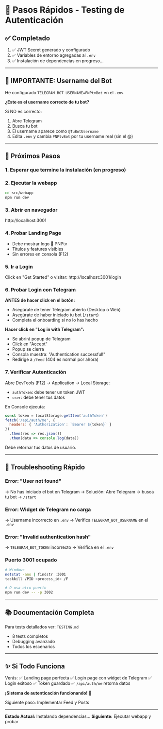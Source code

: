 # 🚀 Pasos Rápidos - Testing de Autenticación

## ✅ Completado

1. ✅ JWT Secret generado y configurado
2. ✅ Variables de entorno agregadas al `.env`
3. ✅ Instalación de dependencias en progreso...

---

## 📝 IMPORTANTE: Username del Bot

He configurado `TELEGRAM_BOT_USERNAME=PNPtvBot` en el `.env`.

**¿Este es el username correcto de tu bot?**

Si NO es correcto:
1. Abre Telegram
2. Busca tu bot
3. El username aparece como `@TuBotUsername`
4. Edita `.env` y cambia `PNPtvBot` por tu username real (sin el @)

---

## 🔄 Próximos Pasos

### 1. Esperar que termine la instalación (en progreso)

### 2. Ejecutar la webapp
```bash
cd src/webapp
npm run dev
```

### 3. Abrir en navegador
http://localhost:3001

### 4. Probar Landing Page
- Debe mostrar logo 💎 PNPtv
- Títulos y features visibles
- Sin errores en consola (F12)

### 5. Ir a Login
Click en "Get Started" o visitar: http://localhost:3001/login

### 6. Probar Login con Telegram

**ANTES de hacer click en el botón:**
- Asegúrate de tener Telegram abierto (Desktop o Web)
- Asegúrate de haber iniciado tu bot (`/start`)
- Completa el onboarding si no lo has hecho

**Hacer click en "Log in with Telegram":**
- Se abrirá popup de Telegram
- Click en "Accept"
- Popup se cierra
- Consola muestra: "Authentication successful!"
- Redirige a `/feed` (404 es normal por ahora)

### 7. Verificar Autenticación

Abre DevTools (F12) → Application → Local Storage:
- `authToken`: debe tener un token JWT
- `user`: debe tener tus datos

En Console ejecuta:
```javascript
const token = localStorage.getItem('authToken')
fetch('/api/auth/me', {
  headers: { 'Authorization': `Bearer ${token}` }
})
  .then(res => res.json())
  .then(data => console.log(data))
```

Debe retornar tus datos de usuario.

---

## 🐛 Troubleshooting Rápido

### Error: "User not found"
→ No has iniciado el bot en Telegram
→ Solución: Abre Telegram → busca tu bot → `/start`

### Error: Widget de Telegram no carga
→ Username incorrecto en `.env`
→ Verifica `TELEGRAM_BOT_USERNAME` en el `.env`

### Error: "Invalid authentication hash"
→ `TELEGRAM_BOT_TOKEN` incorrecto
→ Verifica en el `.env`

### Puerto 3001 ocupado
```bash
# Windows
netstat -ano | findstr :3001
taskkill /PID <process_id> /F

# O usa otro puerto
npm run dev -- -p 3002
```

---

## 📚 Documentación Completa

Para tests detallados ver: `TESTING.md`
- 8 tests completos
- Debugging avanzado
- Todos los escenarios

---

## ✨ Si Todo Funciona

Verás:
✅ Landing page perfecta
✅ Login page con widget de Telegram
✅ Login exitoso
✅ Token guardado
✅ `/api/auth/me` retorna datos

**¡Sistema de autenticación funcionando!** 🎉

Siguiente paso: Implementar Feed y Posts

---

**Estado Actual:** Instalando dependencias...
**Siguiente:** Ejecutar webapp y probar

